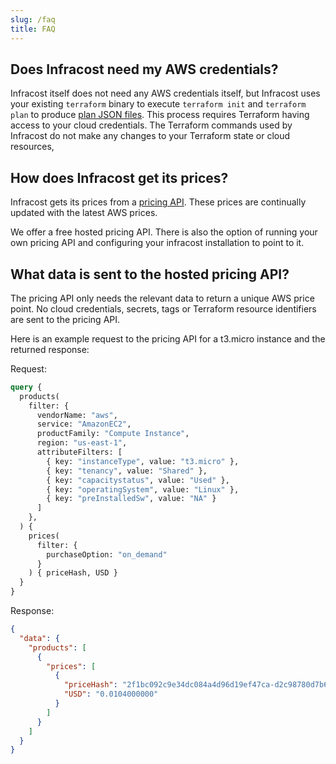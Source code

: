 ```yaml
---
slug: /faq
title: FAQ
---
```


## Does Infracost need my AWS credentials?

Infracost itself does not need any AWS credentials itself, but Infracost uses your existing `terraform` binary to execute `terraform init` and `terraform plan` to produce [plan JSON files](https://www.terraform.io/docs/commands/show.html#json-output). This process requires Terraform having access to your cloud credentials. The Terraform commands used by Infracost do not make any changes to your Terraform state or cloud resources,

## How does Infracost get its prices?
Infracost gets its prices from a [pricing API](https://github.com/infracost/cloud-pricing-api). These prices are continually updated with the latest AWS prices.

We offer a free hosted pricing API. There is also the option of running your own pricing API and configuring your infracost installation to point to it.

## What data is sent to the hosted pricing API?
The pricing API only needs the relevant data to return a unique AWS price point. No cloud credentials, secrets, tags or Terraform resource identifiers are sent to the pricing API.

Here is an example request to the pricing API for a t3.micro instance and the returned response:

Request:
```graphql
query {
  products(
    filter: {
      vendorName: "aws",
      service: "AmazonEC2",
      productFamily: "Compute Instance",
      region: "us-east-1",
      attributeFilters: [
        { key: "instanceType", value: "t3.micro" },
        { key: "tenancy", value: "Shared" },
        { key: "capacitystatus", value: "Used" },
        { key: "operatingSystem", value: "Linux" },
        { key: "preInstalledSw", value: "NA" }
      ]
    },
  ) {
    prices(
      filter: {
        purchaseOption: "on_demand"
      }
    ) { priceHash, USD }
  }
}

```

Response:
```json
{
  "data": {
    "products": [
      {
        "prices": [
          {
            "priceHash": "2f1bc092c9e34dc084a4d96d19ef47ca-d2c98780d7b6e36641b521f1f8145c6f",
            "USD": "0.0104000000"
          }
        ]
      }
    ]
  }
}
```
